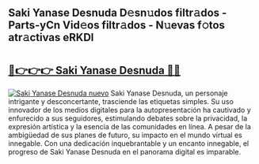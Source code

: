 ## Saki Yanase Desnuda D𝚎sn𝚞dos filtr𝚊dos - Parts-yCn Vid𝚎os filtr𝚊dos - N𝚞evas f𝚘tos atr𝚊ctivas eRKDl

# <h2><a href="http://mbbgmv.tromn.icu/?c=Saki+Yanase+Desnuda">🔗👉👉👉 Saki Yanase Desnuda 🔗🔗</a></h2>

[![Saki Yanase Desnuda nuevo](https://i.imgur.com/pEAQMta.gif)](http://mbbgmv.tromn.icu/?c=Saki+Yanase+Desnuda)
Saki Yanase Desnuda, un personaje intrigante y desconcertante, trasciende las etiquetas simples. Su uso innovador de los medios digitales para la autopresentación ha cautivado y enfurecido a sus seguidores, estimulando debates sobre la privacidad, la expresión artística y la esencia de las comunidades en línea. A pesar de la ambigüedad de sus planes de futuro, su impacto en el mundo virtual es innegable. Con una dedicación inquebrantable y un encanto innegable, el progreso de Saki Yanase Desnuda en el panorama digital es imparable.
